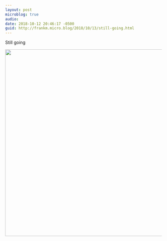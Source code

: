 ```yaml
---
layout: post
microblog: true
audio: 
date: 2018-10-12 20:46:17 -0500
guid: http://frankm.micro.blog/2018/10/13/still-going.html
---
```

Still going

<img src="http://frankmcpherson.blog/uploads/2018/dcaa270bbe.jpg" width="600" height="600" />
